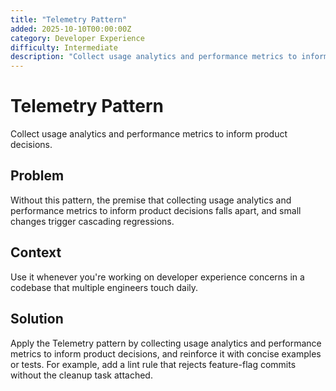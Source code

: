 ```yaml
---
title: "Telemetry Pattern"
added: 2025-10-10T00:00:00Z
category: Developer Experience
difficulty: Intermediate
description: "Collect usage analytics and performance metrics to inform product decisions."
---
```

# Telemetry Pattern

Collect usage analytics and performance metrics to inform product decisions.

## Problem

Without this pattern, the premise that collecting usage analytics and performance metrics to inform product decisions falls apart, and small changes trigger cascading regressions.

## Context

Use it whenever you're working on developer experience concerns in a codebase that multiple engineers touch daily.

## Solution

Apply the Telemetry pattern by collecting usage analytics and performance metrics to inform product decisions, and reinforce it with concise examples or tests. For example, add a lint rule that rejects feature-flag commits without the cleanup task attached.
